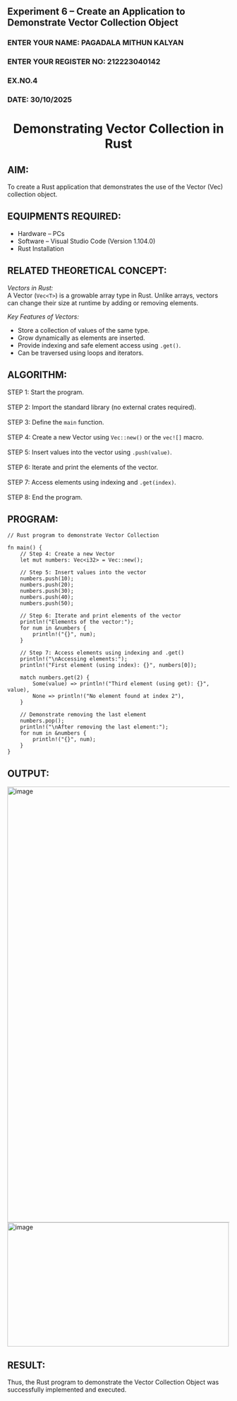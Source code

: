 ## Experiment 6 – Create an Application to Demonstrate Vector Collection Object  

<H3>ENTER YOUR NAME: PAGADALA MITHUN KALYAN</H3>  
<H3>ENTER YOUR REGISTER NO: 212223040142</H3>  
<H3>EX.NO.4</H3>  
<H3>DATE: 30/10/2025</H3>  

<H1 ALIGN =CENTER> Demonstrating Vector Collection in Rust </H1>  

## AIM:  
To create a Rust application that demonstrates the use of the Vector (Vec) collection object.  

## EQUIPMENTS REQUIRED:  
- Hardware – PCs  
- Software – Visual Studio Code (Version 1.104.0)  
- Rust Installation  

## RELATED THEORETICAL CONCEPT:  

*Vectors in Rust:*  
A Vector (`Vec<T>`) is a growable array type in Rust. Unlike arrays, vectors can change their size at runtime by adding or removing elements.  

*Key Features of Vectors:*  
- Store a collection of values of the same type.  
- Grow dynamically as elements are inserted.  
- Provide indexing and safe element access using `.get()`.  
- Can be traversed using loops and iterators.  

## ALGORITHM:  
STEP 1: Start the program. <BR>  
STEP 2: Import the standard library (no external crates required). <BR>  
STEP 3: Define the `main` function. <BR>  
STEP 4: Create a new Vector using `Vec::new()` or the `vec![]` macro. <BR>  
STEP 5: Insert values into the vector using `.push(value)`. <BR>  
STEP 6: Iterate and print the elements of the vector. <BR>  
STEP 7: Access elements using indexing and `.get(index)`. <BR>  
STEP 8: End the program. <BR>  

## PROGRAM:  
```
// Rust program to demonstrate Vector Collection

fn main() {
    // Step 4: Create a new Vector
    let mut numbers: Vec<i32> = Vec::new();

    // Step 5: Insert values into the vector
    numbers.push(10);
    numbers.push(20);
    numbers.push(30);
    numbers.push(40);
    numbers.push(50);

    // Step 6: Iterate and print elements of the vector
    println!("Elements of the vector:");
    for num in &numbers {
        println!("{}", num);
    }

    // Step 7: Access elements using indexing and .get()
    println!("\nAccessing elements:");
    println!("First element (using index): {}", numbers[0]);
    
    match numbers.get(2) {
        Some(value) => println!("Third element (using get): {}", value),
        None => println!("No element found at index 2"),
    }

    // Demonstrate removing the last element
    numbers.pop();
    println!("\nAfter removing the last element:");
    for num in &numbers {
        println!("{}", num);
    }
}

```
## OUTPUT:

<img width="1183" height="987" alt="image" src="https://github.com/user-attachments/assets/d513d738-d49c-49d4-be40-b5cdc7184f99" />

<img width="502" height="281" alt="image" src="https://github.com/user-attachments/assets/c5d02b60-ac81-4211-b476-ecff14cc57f2" />

## RESULT:

Thus, the Rust program to demonstrate the Vector Collection Object was successfully implemented and executed.
